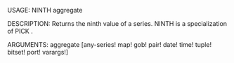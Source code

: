 USAGE:
     NINTH aggregate 

DESCRIPTION:
     Returns the ninth value of a series.
     NINTH is a specialization of PICK .

ARGUMENTS:
    aggregate [any-series! map! gob! pair! date! time! tuple! bitset! port! varargs!]
